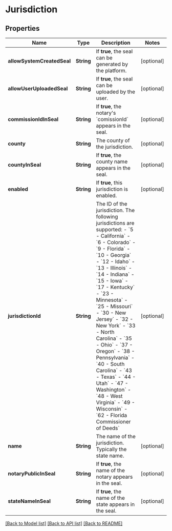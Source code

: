 # Jurisdiction

## Properties
Name | Type | Description | Notes
------------ | ------------- | ------------- | -------------
**allowSystemCreatedSeal** | **String** | If **true**, the seal can be generated by the platform. | [optional] 
**allowUserUploadedSeal** | **String** | If **true**, the seal can be uploaded by the user. | [optional] 
**commissionIdInSeal** | **String** | If **true**, the notary&#39;s &#x60;comissionId&#x60; appears in the seal. | [optional] 
**county** | **String** | The county of the jurisdiction. | [optional] 
**countyInSeal** | **String** | If **true**, the county name appears in the seal. | [optional] 
**enabled** | **String** | If **true**, this jurisdiction is enabled. | [optional] 
**jurisdictionId** | **String** | The ID of the jurisdiction. The following jurisdictions are supported:  -  &#x60;5 - California&#x60; -  &#x60;6 - Colorado&#x60; -  &#x60;9 - Florida&#x60; -  &#x60;10 - Georgia&#x60; -  &#x60;12 - Idaho&#x60; -  &#x60;13 - Illinois&#x60; -  &#x60;14 - Indiana&#x60; -  &#x60;15 - Iowa&#x60; -  &#x60;17 - Kentucky&#x60; -  &#x60;23 - Minnesota&#x60; -  &#x60;25 - Missouri&#x60; -  &#x60;30 - New Jersey&#x60; -  &#x60;32 - New York&#x60; -  &#x60;33 - North Carolina&#x60; -  &#x60;35 - Ohio&#x60; -  &#x60;37 - Oregon&#x60; -  &#x60;38 - Pennsylvania&#x60; -  &#x60;40 - South Carolina&#x60; -  &#x60;43 - Texas&#x60; -  &#x60;44 - Utah&#x60; -  &#x60;47 - Washington&#x60; -  &#x60;48 - West Virginia&#x60; -  &#x60;49 - Wisconsin&#x60; -  &#x60;62 - Florida Commissioner of Deeds&#x60;  | [optional] 
**name** | **String** | The name of the jurisdiction. Typically the state name. | [optional] 
**notaryPublicInSeal** | **String** | If **true**, the name of the notary appears in the seal. | [optional] 
**stateNameInSeal** | **String** | If **true**, the name of the state appears in the seal. | [optional] 

[[Back to Model list]](../README.md#documentation-for-models) [[Back to API list]](../README.md#documentation-for-api-endpoints) [[Back to README]](../README.md)


